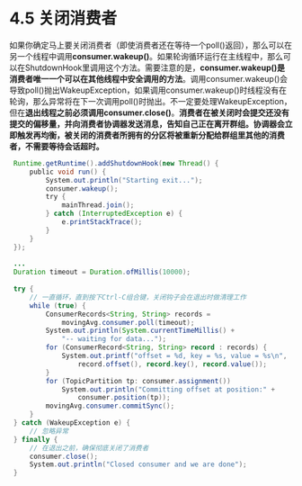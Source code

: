 # 4.5 关闭消费者

如果你确定马上要关闭消费者（即使消费者还在等待一个poll()返回），那么可以在另一个线程中调用**consumer.wakeup()**。如果轮询循环运行在主线程中，那么可以在ShutdownHook里调用这个方法。需要注意的是，**consumer.wakeup()是消费者唯一一个可以在其他线程中安全调用的方法**。调用consumer.wakeup()会导致poll()抛出WakeupException，如果调用consumer.wakeup()时线程没有在轮询，那么异常将在下一次调用poll()时抛出。不一定要处理WakeupException，但在**退出线程之前必须调用consumer.close()**。**消费者在被关闭时会提交还没有提交的偏移量，并向消费者协调器发送消息，告知自己正在离开群组。协调器会立即触发再均衡，被关闭的消费者所拥有的分区将被重新分配给群组里其他的消费者，不需要等待会话超时。**

```java
 Runtime.getRuntime().addShutdownHook(new Thread() {
     public void run() {
         System.out.println("Starting exit...");
         consumer.wakeup(); 
         try {
             mainThread.join();
         } catch (InterruptedException e) {
             e.printStackTrace();
         }
     }
 });
 ​
 ...
 Duration timeout = Duration.ofMillis(10000); 
 ​
 try {
     // 一直循环，直到按下Ctrl-C组合键，关闭钩子会在退出时做清理工作
     while (true) {
         ConsumerRecords<String, String> records =
             movingAvg.consumer.poll(timeout);
         System.out.println(System.currentTimeMillis() +
             "-- waiting for data...");
         for (ConsumerRecord<String, String> record : records) {
             System.out.printf("offset = %d, key = %s, value = %s\n",
                 record.offset(), record.key(), record.value());
         }
         for (TopicPartition tp: consumer.assignment())
             System.out.println("Committing offset at position:" +
                 consumer.position(tp));
         movingAvg.consumer.commitSync();
     }
 } catch (WakeupException e) {
     // 忽略异常 
 } finally {
     // 在退出之前，确保彻底关闭了消费者
     consumer.close(); 
     System.out.println("Closed consumer and we are done");
 }
```
